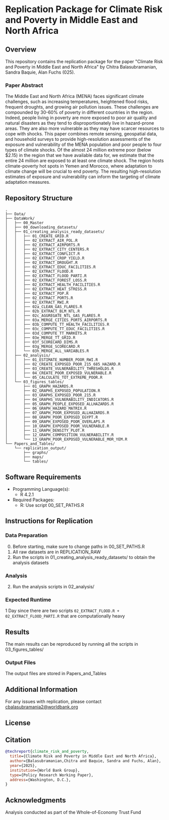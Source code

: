 # Replication Package for Climate Risk and Poverty in Middle East and North Africa

## Overview
This repository contains the replication package for the paper "Climate Risk and Poverty in Middle East and North Africa" by Chitra Balasubramanian, Sandra Baquie, Alan Fuchs (025). 

### Paper Abstract
   The Middle East and North Africa (MENA) faces significant climate challenges, such as increasing temperatures, heightened flood risks, frequent droughts, and growing air pollution issues. These challenges are compounded by 30-60\% of poverty in different countries in the region. Indeed, people living in poverty are more exposed to poor air quality and natural disasters as they tend to disproportionately live in hazard-prone areas. They are also more vulnerable as they may have scarcer resources to cope with shocks. This paper combines remote sensing, geospatial data, and household surveys to provide high-resolution assessments of the exposure and vulnerability of the MENA population and poor people to four types of climate shocks. Of the almost 24 million extreme poor (below \$2.15) in the region that we have available data for, we estimate that the entire 24 million are exposed to at least one climate shock. The region hosts climate-poverty hot spots in Yemen and Morocco, where adaptation to climate change will be crucial to end poverty. The resulting high-resolution estimates of exposure and vulnerability can inform the targeting of climate adaptation measures.

## Repository Structure
```
.
├── Data/
├── DataWork/
│   ├── 00_Master
│   ├── 00_downloading_datasets/
│   ├── 01_creating_analysis_ready_datasets/
│   │   ├── 01_CREATE_GRID.R
│   │   ├── 02_EXTRACT_AIR_POL.R
│   │   ├── 02_EXTRACT_AIRPORTS.R
│   │   ├── 02_EXTRACT_CITY_CENTERS.R
│   │   ├── 02_EXTRACT_CONFLICT.R
│   │   ├── 02_EXTRACT_CROP_YIELD.R
│   │   ├── 02_EXTRACT_DROUGHT.R
│   │   ├── 02_EXTRACT_EDUC_FACILITIES.R
│   │   ├── 02_EXTRACT_FLOOD.R
│   │   ├── 02_EXTRACT_FLOOD_PARTI.R
│   │   ├── 02_EXTRACT_FOREST_LOSS.R
│   │   ├── 02_EXTRACT_HEALTH_FACILITIES.R
│   │   ├── 02_EXTRACT_HEAT_STRESS.R
│   │   ├── 02_EXTRACT_POP.R
│   │   ├── 02_EXTRACT_PORTS.R
│   │   ├── 02_EXTRACT_RWI.R
│   │   ├── 02a_CLEAN_GAS_FLARES.R
│   │   ├── 02b_EXTRACT_BLM_NTL.R
│   │   ├── 02c_AGGREGATE_NTL_GAS_FLARES.R
│   │   ├── 03a_MERGE_CITIES_PORTS_AIRPORTS.R
│   │   ├── 03b_COMPUTE_TT_HEALTH_FACILITIES.R
│   │   ├── 03c_COMPUTE_TT_EDUC_FACILITIES.R
│   │   ├── 03d_COMPUTE_TT_MARKETS.R
│   │   ├── 03e_MERGE_TT_GRID.R
│   │   ├── 03f_SCORECARD_DIMS.R
│   │   ├── 03g_MERGE_SCORECARD.R
│   │   └── 03h_MERGE_ALL_VARIABLES.R
│   ├── 02_analysis/
│   │   ├── 01_ESTIMATE_NUMBER_POOR_RWI.R
│   │   ├── 02_CREATE_EXPOSED_POOR_215_685_HAZARD.R
│   │   ├── 03_CREATE_VULNERABILITY_THRESHOLDS.R
│   │   ├── 04_CREATE_POOR_EXPOSED_VULNERABLE.R
│   │   └── 05_CALCULATE_TOT_EXTREME_POOR.R
│   └── 03_figures_tables/
│       ├── 01_GRAPH_HAZARDS.R
│       ├── 02_GRAPHS_EXPOSED_POPULATION.R
│       ├── 03_GRAPHS_EXPOSED_POOR_215.R
│       ├── 04_GRAPHS_VULNERABILITY_INDICATORS.R
│       ├── 05_GRAPH_PEOPLE_EXPOSED_ALLHAZARDS.R
│       ├── 06_GRAPH_HAZARD_MATRIX.R
│       ├── 07_GRAPH_POOR_EXPOSED_ALLHAZARDS.R
│       ├── 08_GRAPH_POOR_EXPOSED_EGYPT.R
│       ├── 09_GRAPH_EXPOSED_POOR_OVERLAPS.R
│       ├── 10_GRAPH_EXPOSED_POOR_VULNERABLE.R
│       ├── 11_GRAPH_DENSITY_PLOT.R
│       ├── 12_GRAPH_COMPOSITION_VULNERABILITY.R
│       └── 13_GRAPH_POOR_EXPOSED_VULNERABLE_MOR_YEM.R
└── Papers_and_Tables/
    └── replication_output/
        ├── graphs/
        ├── maps/
        └── tables/
```

## Software Requirements
- Programming Language(s): 
  - R 4.2.1
- Required Packages:
  - R: Use script 00_SET_PATHS.R


## Instructions for Replication

### Data Preparation
0. Before starting, make sure to change paths in 00_SET_PATHS.R
1. All raw datasets are in REPLICATION_RAW
2. Run the scripts in 01_creating_analysis_ready_datasets/ to obtain the analysis datasets

### Analysis
2. Run the analysis scripts in 02_analysis/

### Expected Runtime 
1 Day since there are two scripts ```02_EXTRACT_FLOOD.R + 02_EXTRACT_FLOOD_PARTI.R``` that are computationally heavy

## Results
The main results can be reproduced by running all the scripts in 03_figures_tables/

### Output Files
The output files are stored in Papers_and_Tables

## Additional Information
For any issues with replication, please contact cbalasubramania2@worldbank.org

## License


## Citation
```bibtex
@techreport{climate_risk_and_poverty,
  title={Climate Risk and Poverty in Middle East and North Africa},
  author={Balasubramanian,Chitra and Baquie, Sandra and Fuchs, Alan},
  year={2025},
  institution={World Bank Group},
  type={Policy Research Working Paper},
  address={Washington, D.C.},
}
```

## Acknowledgments
Analysis conducted as part of the Whole-of-Economy Trust Fund
